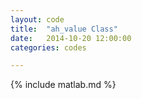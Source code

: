 ```yaml
---
layout: code
title:  "ah_value Class"
date:   2014-10-20 12:00:00
categories: codes

---
```


{% include matlab.md %}
